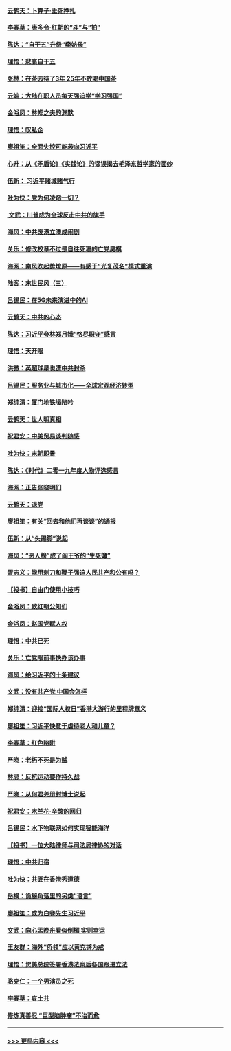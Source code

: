 #### [云鹤天：卜算子‧垂死挣扎](../pages/nsc993/n11739956.md?t=12241222) 
#### [李春草：唐多令‧红朝的“斗”与“拍”](../pages/nsc993/n11739830.md?t=12241222) 
#### [陈达：“自干五”升级“牵妨母”](../pages/nsc993/n11739724.md?t=12241222) 
#### [理悟：悲哀自干五](../pages/nsc993/n11739547.md?t=12241222) 
#### [张林：在茶园待了3年 25年不敢喝中国茶](../pages/nsc993/n11739240.md?t=12241222) 
#### [云端：大陆在职人员每天强迫学“学习强国”](../pages/nsc993/n11738735.md?t=12241222) 
#### [金浴凤：林郑之夫的渊默](../pages/nsc993/n11737735.md?t=12241222) 
#### [理悟：叹私企](../pages/nsc993/n11737715.md?t=12241222) 
#### [廖祖笙：全面失控可能袭向习近平](../pages/nsc993/n11737704.md?t=12241222) 
#### [心升：从《矛盾论》《实践论》的谬误揭去毛泽东哲学家的面纱](../pages/nsc993/n11736962.md?t=12241222) 
#### [伍新： 习近平赌城赌气行](../pages/nsc993/n11736929.md?t=12241222) 
#### [吐为快：党为何凌蹈一切？](../pages/nsc993/n11736915.md?t=12241222) 
#### [ 文武：川普成为全球反击中共的旗手](../pages/nsc993/n11736882.md?t=12241222) 
#### [海风：中共废港立澳成闹剧](../pages/nsc993/n11735857.md?t=12241222) 
#### [关乐：修改校章不过是自往死凑的亡党臭棋](../pages/nsc993/n11735097.md?t=12241222) 
#### [海网：南风吹起势燎原——有感于“光复茂名”模式重演](../pages/nsc993/n11732308.md?t=12241222) 
#### [陆客：末世民风（三）](../pages/nsc993/n11732211.md?t=12241222) 
#### [吕锡民：在5G未来演进中的AI](../pages/nsc993/n11730010.md?t=12241222) 
#### [云鹤天：中共的心态](../pages/nsc993/n11729906.md?t=12241222) 
#### [陈达：习近平夸林郑月娥“恪尽职守”感言](../pages/nsc993/n11729881.md?t=12241222) 
#### [理悟：天开眼](../pages/nsc993/n11729699.md?t=12241222) 
#### [洪微：英超球星也遭中共封杀](../pages/nsc993/n11727243.md?t=12241222) 
#### [吕锡民：服务业与城市化——全球宏观经济转型](../pages/nsc993/n11725845.md?t=12241222) 
#### [郑纯清：厦门地铁塌陷吟](../pages/nsc993/n11725813.md?t=12241222) 
#### [云鹤天：世人明真相](../pages/nsc993/n11725621.md?t=12241222) 
#### [祝君安：中美贸易谈判随感](../pages/nsc993/n11725609.md?t=12241222) 
#### [吐为快：末朝即景](../pages/nsc993/n11723365.md?t=12241222) 
#### [陈达：《时代》二零一九年度人物评选感言](../pages/nsc993/n11723337.md?t=12241222) 
#### [海网：正告张晓明们](../pages/nsc993/n11723228.md?t=12241222) 
#### [云鹤天：退党](../pages/nsc993/n11723056.md?t=12241222) 
#### [廖祖笙：有关“回去和他们再谈谈”的通报](../pages/nsc993/n11722442.md?t=12241222) 
#### [伍新：从“头踢脚”说起](../pages/nsc993/n11722429.md?t=12241222) 
#### [海风：“恶人榜”成了阎王爷的“生死簿”](../pages/nsc993/n11722272.md?t=12241222) 
#### [胥志义：能用剌刀和鞭子强迫人民共产和公有吗？](../pages/nsc993/n11720569.md?t=12241222) 
#### [【投书】自由门使用小技巧](../pages/nsc993/n11720180.md?t=12241222) 
#### [金浴凤：致红朝公知们](../pages/nsc993/n11720563.md?t=12241222) 
#### [金浴凤：赵国党赋人权](../pages/nsc993/n11720533.md?t=12241222) 
#### [理悟：中共已死](../pages/nsc993/n11720233.md?t=12241222) 
#### [关乐：亡党眼前事快办该办事](../pages/nsc993/n11719160.md?t=12241222) 
#### [海风：给习近平的十条建议](../pages/nsc993/n11717616.md?t=12241222) 
#### [文武：没有共产党 中国会怎样](../pages/nsc993/n11717584.md?t=12241222) 
#### [郑纯清：迎接“国际人权日”香港大游行的里程牌意义](../pages/nsc993/n11717417.md?t=12241222) 
#### [廖祖笙：习近平快意于虐待老人和儿童？](../pages/nsc993/n11715313.md?t=12241222) 
#### [李春草：红色陷阱](../pages/nsc993/n11715029.md?t=12241222) 
#### [严晓：老朽不死是为贼](../pages/nsc993/n11712910.md?t=12241222) 
#### [林忌：反抗运动要作持久战](../pages/nsc993/n11712623.md?t=12241222) 
#### [严晓：从何君尧册封博士说起](../pages/nsc993/n11712465.md?t=12241222) 
#### [祝君安：木兰花·辛酸的回归](../pages/nsc993/n11712381.md?t=12241222) 
#### [吕锡民：水下物联网如何实现智能海洋](../pages/nsc993/n11711158.md?t=12241222) 
#### [【投书】一位大陆律师与司法局律协的对话](../pages/nsc993/n11709675.md?t=12241222) 
#### [理悟：中共归宿](../pages/nsc993/n11710059.md?t=12241222) 
#### [吐为快：共匪在香港秀道德](../pages/nsc993/n11709979.md?t=12241222) 
#### [岳横：诡秘角落里的另类“语言”](../pages/nsc993/n11709792.md?t=12241222) 
#### [廖祖笙：或为白卷先生习近平](../pages/nsc993/n11708330.md?t=12241222) 
#### [文武：向心孟晚舟看似倒楣 实则幸运](../pages/nsc993/n11708236.md?t=12241222) 
#### [王友群：海外“侨领”应以黄克锵为戒](../pages/nsc993/n11706176.md?t=12241222) 
#### [理悟：贺美总统签署香港法案后各国跟进立法](../pages/nsc993/n11706853.md?t=12241222) 
#### [骆克仁：一个男演员之死](../pages/nsc993/n11706677.md?t=12241222) 
#### [李春草：哀土共](../pages/nsc993/n11706255.md?t=12241222) 
#### [修炼真善忍 “巨型脑肿瘤”不治而愈](../pages/nsc993/n11705340.md?t=12241222) 

----
#### [ >>> 更早内容 <<< ](../indexes/nsc993-earlier.md)

